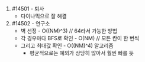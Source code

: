 1. #14501 - 퇴사
   - 다이나믹으로 잘 해결
2. #14502 - 연구소
   - 벽 선정 - O((NM)^3) // 64라서 가능한 방법
   - 각 경우마다 BFS로 확인 - O(NM) // 모든 칸이 한 번씩
   - 그리고 최대값 확인 - O((NM)^4) 알고리즘
     - 평균적으로는 예외가 상당히 많아서 훨씬 빠를 듯